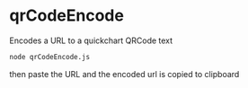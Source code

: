 # qrCodeEncode
Encodes a URL to a quickchart QRCode text


```bash
node qrCodeEncode.js
```

then paste the URL and the encoded url is copied to clipboard